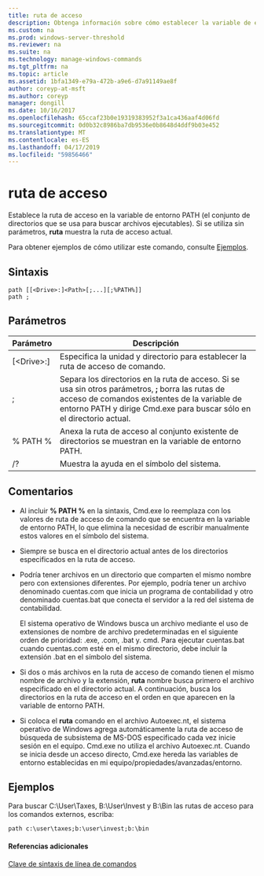 ```yaml
---
title: ruta de acceso
description: Obtenga información sobre cómo establecer la variable de entorno PATH.
ms.custom: na
ms.prod: windows-server-threshold
ms.reviewer: na
ms.suite: na
ms.technology: manage-windows-commands
ms.tgt_pltfrm: na
ms.topic: article
ms.assetid: 1bfa1349-e79a-472b-a9e6-d7a91149ae8f
author: coreyp-at-msft
ms.author: coreyp
manager: dongill
ms.date: 10/16/2017
ms.openlocfilehash: 65ccaf23b0e19319383952f3a1ca436aaf4d06fd
ms.sourcegitcommit: 0d0b32c8986ba7db9536e0b8648d4ddf9b03e452
ms.translationtype: MT
ms.contentlocale: es-ES
ms.lasthandoff: 04/17/2019
ms.locfileid: "59856466"
---
```

# <a name="path"></a>ruta de acceso



Establece la ruta de acceso en la variable de entorno PATH (el conjunto de directorios que se usa para buscar archivos ejecutables). Si se utiliza sin parámetros, **ruta** muestra la ruta de acceso actual.

Para obtener ejemplos de cómo utilizar este comando, consulte [Ejemplos](#BKMK_examples).

## <a name="syntax"></a>Sintaxis

```
path [[<Drive>:]<Path>[;...][;%PATH%]]
path ;
```

## <a name="parameters"></a>Parámetros

|Parámetro|Descripción|
|---------|-----------|
|[\<Drive>:]<Path>|Especifica la unidad y directorio para establecer la ruta de acceso de comando.|
|;|Separa los directorios en la ruta de acceso. Si se usa sin otros parámetros, **;** borra las rutas de acceso de comandos existentes de la variable de entorno PATH y dirige Cmd.exe para buscar sólo en el directorio actual.|
|% PATH %|Anexa la ruta de acceso al conjunto existente de directorios se muestran en la variable de entorno PATH.|
|/?|Muestra la ayuda en el símbolo del sistema.|

## <a name="remarks"></a>Comentarios

-   Al incluir **% PATH %** en la sintaxis, Cmd.exe lo reemplaza con los valores de ruta de acceso de comando que se encuentra en la variable de entorno PATH, lo que elimina la necesidad de escribir manualmente estos valores en el símbolo del sistema.
-   Siempre se busca en el directorio actual antes de los directorios especificados en la ruta de acceso.
-   Podría tener archivos en un directorio que comparten el mismo nombre pero con extensiones diferentes. Por ejemplo, podría tener un archivo denominado cuentas.com que inicia un programa de contabilidad y otro denominado cuentas.bat que conecta el servidor a la red del sistema de contabilidad.

    El sistema operativo de Windows busca un archivo mediante el uso de extensiones de nombre de archivo predeterminadas en el siguiente orden de prioridad: .exe, .com, .bat y. cmd. Para ejecutar cuentas.bat cuando cuentas.com esté en el mismo directorio, debe incluir la extensión .bat en el símbolo del sistema.
-   Si dos o más archivos en la ruta de acceso de comando tienen el mismo nombre de archivo y la extensión, **ruta** nombre busca primero el archivo especificado en el directorio actual. A continuación, busca los directorios en la ruta de acceso en el orden en que aparecen en la variable de entorno PATH.
-   Si coloca el **ruta** comando en el archivo Autoexec.nt, el sistema operativo de Windows agrega automáticamente la ruta de acceso de búsqueda de subsistema de MS-DOS especificado cada vez inicie sesión en el equipo. Cmd.exe no utiliza el archivo Autoexec.nt. Cuando se inicia desde un acceso directo, Cmd.exe hereda las variables de entorno establecidas en mi equipo/propiedades/avanzadas/entorno.

## <a name="BKMK_examples"></a>Ejemplos

Para buscar C:\User\Taxes, B:\User\Invest y B:\Bin las rutas de acceso para los comandos externos, escriba:

`path c:\user\taxes;b:\user\invest;b:\bin`

#### <a name="additional-references"></a>Referencias adicionales

[Clave de sintaxis de línea de comandos](command-line-syntax-key.md)